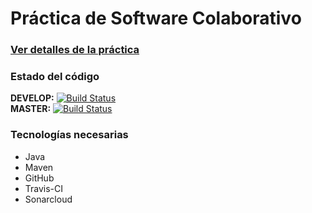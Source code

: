 # Práctica de Software Colaborativo
### [Ver detalles de la práctica](https://github.com/miw-upm/IWVG-collaborative-software-development/wiki)

### Estado del código

**DEVELOP:** [![Build Status](https://travis-ci.org/jliriano/IWVG.SwC.JoelLiriano.svg?branch=develop)](https://travis-ci.org/jliriano/IWVG.SwC.JoelLiriano)  
**MASTER:** [![Build Status](https://travis-ci.org/jliriano/IWVG.SwC.JoelLiriano.svg?branch=master)](https://travis-ci.org/jliriano/IWVG.SwC.JoelLiriano)

### Tecnologías necesarias
* Java
* Maven
* GitHub
* Travis-CI
* Sonarcloud
